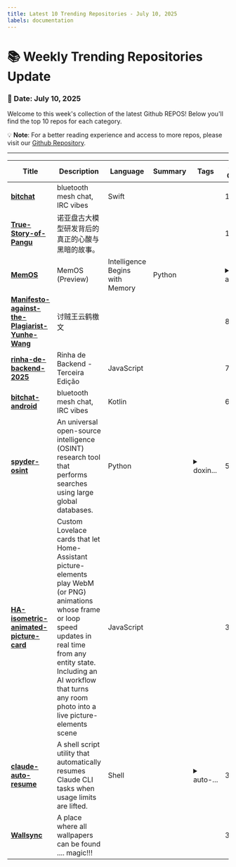 ```yaml
---
title: Latest 10 Trending Repositories - July 10, 2025
labels: documentation
---
```

# 📚 Weekly Trending Repositories Update

### 📅 Date: July 10, 2025

Welcome to this week's collection of the latest Github REPOS! Below you'll find the top 10 repos for each category.

💡 **Note**: For a better reading experience and access to more repos, please visit our [Github Repository](https://github.com/marc-ko/daily-trending-repo).

---

| **Title** | **Description** | **Language** | **Summary** | **Tags** | **Stars Count** |
| --- | --- | --- | --- | --- | --- |
| **[bitchat](https://github.com/jackjackbits/bitchat)** | bluetooth mesh chat, IRC vibes | Swift |  |  | 11612 |
| **[True-Story-of-Pangu](https://github.com/HW-whistleblower/True-Story-of-Pangu)** | 诺亚盘古大模型研发背后的真正的心酸与黑暗的故事。 |  |  |  | 10231 |
| **[MemOS](https://github.com/MemTensor/MemOS)** | MemOS (Preview) | Intelligence Begins with Memory | Python |  | <details><summary>agent...</summary><p>agent, kv-cache, language-model, llm, llm-memory, long-term-memory, lora, memcube, memory, memory-management, memory-operating-system, memory-retrieval, memory-scheduling, memos, neo4j, rag, retrieval-augmented-generation, tree</p></details> | 964 |
| **[Manifesto-against-the-Plagiarist-Yunhe-Wang](https://github.com/knemik97/Manifesto-against-the-Plagiarist-Yunhe-Wang)** | 讨贼王云鹤檄文 |  |  |  | 872 |
| **[rinha-de-backend-2025](https://github.com/zanfranceschi/rinha-de-backend-2025)** | Rinha de Backend - Terceira Edição | JavaScript |  |  | 730 |
| **[bitchat-android](https://github.com/callebtc/bitchat-android)** | bluetooth mesh chat, IRC vibes | Kotlin |  |  | 656 |
| **[spyder-osint](https://github.com/bytillo/spyder-osint)** | An universal open-source intelligence (OSINT) research tool that performs searches using large global databases. | Python |  | <details><summary>doxin...</summary><p>doxing, osint, osint-tool, python</p></details> | 574 |
| **[HA-isometric-animated-picture-card](https://github.com/tikel1/HA-isometric-animated-picture-card)** | Custom Lovelace cards that let Home-Assistant picture-elements play WebM (or PNG) animations whose frame or loop speed updates in real time from any entity state. Including an AI workflow that turns any room photo into a live picture-elements scene | JavaScript |  |  | 391 |
| **[claude-auto-resume](https://github.com/terryso/claude-auto-resume)** | A shell script utility that automatically resumes Claude CLI tasks when usage limits are lifted. | Shell |  | <details><summary>auto-...</summary><p>auto-resume, claude, claude-ai, claude-code, shell-script</p></details> | 385 |
| **[Wallsync](https://github.com/leroiduflow/Wallsync)** | A place where all wallpapers can be found .... magic!!! |  |  |  | 317 |


